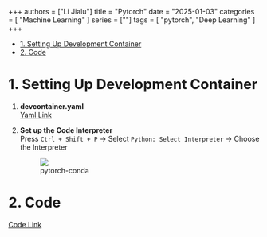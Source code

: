 +++
authors = ["Li Jialu"]
title = "Pytorch"
date = "2025-01-03"
categories = [
    "Machine Learning"
]
series = [""]
tags = [
   "pytorch", "Deep Learning"
]
+++

- [1. Setting Up Development Container](#1-setting-up-development-container)
- [2. Code](#2-code)

# 1. Setting Up Development Container

1. **devcontainer.yaml**  
   [Yaml Link](https://github.com/heirenlop/pytorch/blob/main/.devcontainer/devcontainer.json)

2. **Set up the Code Interpreter**  
    Press `Ctrl + Shift + P` -> Select `Python: Select Interpreter` -> Choose the Interpreter  
    <div class="container">
        <div class="image">
            <figure>
                <img src="/images/work-record/pytorch-conda.png",alt="pytorch",loading="lazy">
                <figcaption>pytorch-conda</figcaption>
            </figure>
        </div>
    </div>

# 2. Code  
[Code Link](https://github.com/heirenlop/pytorch)
